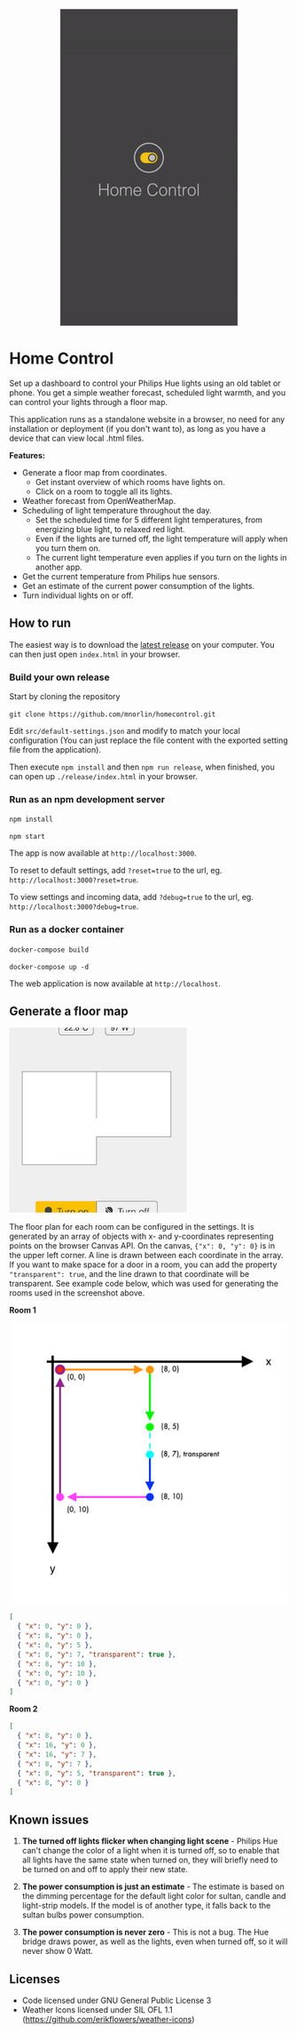 <div align="center"><img src="docs/demo.gif" /></div>

# Home Control

Set up a dashboard to control your Philips Hue lights using an old tablet or phone. You get a simple weather forecast, scheduled light warmth, and you can control your lights through a floor map.

This application runs as a standalone website in a browser, no need for any installation or deployment (if you don't want to), as long as you have a device that can view local .html files.

**Features:**

- Generate a floor map from coordinates.
  - Get instant overview of which rooms have lights on.
  - Click on a room to toggle all its lights.
- Weather forecast from OpenWeatherMap.
- Scheduling of light temperature throughout the day.
  - Set the scheduled time for 5 different light temperatures, from energizing blue light, to relaxed red light.
  - Even if the lights are turned off, the light temperature will apply when you turn them on.
  - The current light temperature even applies if you turn on the lights in another app.
- Get the current temperature from Philips hue sensors.
- Get an estimate of the current power consumption of the lights.
- Turn individual lights on or off.

## How to run

The easiest way is to download the [latest release](https://github.com/mnorlin/homecontrol/releases/latest) on your computer. You can then just open `index.html` in your browser.

### Build your own release

Start by cloning the repository

`git clone https://github.com/mnorlin/homecontrol.git`

Edit `src/default-settings.json` and modify to match your local configuration (You can just replace the file content with the exported setting file from the application).

Then execute `npm install` and then `npm run release`, when finished, you can open up `./release/index.html` in your browser.

### Run as an npm development server

`npm install`

`npm start`

The app is now available at `http://localhost:3000`.

To reset to default settings, add `?reset=true` to the url, eg. `http://localhost:3000?reset=true`.

To view settings and incoming data, add `?debug=true` to the url, eg. `http://localhost:3000?debug=true`.

### Run as a docker container

`docker-compose build`

`docker-compose up -d`

The web application is now available at `http://localhost`.

## Generate a floor map

![Floor plan](docs/floor-plan-example.png "Floor plan")

The floor plan for each room can be configured in the settings. It is generated by an array of objects with x- and y-coordinates representing points on the browser Canvas API. On the canvas, `{"x": 0, "y": 0}` is in the upper left corner.
A line is drawn between each coordinate in the array. If you want to make space for a door in a room, you can add the property `"transparent": true`, and the line drawn to that coordinate will be transparent. See example code below, which was used for generating the rooms used in the screenshot above.

**Room 1**

![Canvas room 1](docs/canvas.png "Canvas room 1")

```json
[
  { "x": 0, "y": 0 },
  { "x": 8, "y": 0 },
  { "x": 8, "y": 5 },
  { "x": 8, "y": 7, "transparent": true },
  { "x": 8, "y": 10 },
  { "x": 0, "y": 10 },
  { "x": 0, "y": 0 }
]
```

**Room 2**

```json
[
  { "x": 8, "y": 0 },
  { "x": 16, "y": 0 },
  { "x": 16, "y": 7 },
  { "x": 8, "y": 7 },
  { "x": 8, "y": 5, "transparent": true },
  { "x": 8, "y": 0 }
]
```

## Known issues

1. **The turned off lights flicker when changing light scene** - Philips Hue can't change the color of a light when it is turned off, so to enable that all lights have the same state when turned on, they will briefly need to be turned on and off to apply their new state.

2. **The power consumption is just an estimate** - The estimate is based on the dimming percentage for the default light color for sultan, candle and light-strip models. If the model is of another type, it falls back to the sultan bulbs power consumption.

3. **The power consumption is never zero** - This is not a bug. The Hue bridge draws power, as well as the lights, even when turned off, so it will never show 0 Watt.

## Licenses

- Code licensed under GNU General Public License 3
- Weather Icons licensed under SIL OFL 1.1 (https://github.com/erikflowers/weather-icons)
